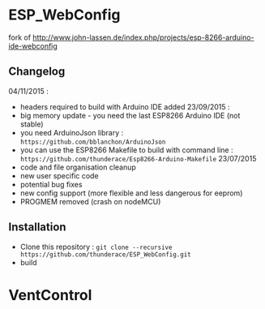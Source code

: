 # ESP_WebConfig
fork of http://www.john-lassen.de/index.php/projects/esp-8266-arduino-ide-webconfig

## Changelog
04/11/2015 :
  - headers required to build with Arduino IDE added
23/09/2015 :
  - big memory update - you need the last ESP8266 Arduino IDE (not stable)
  - you need ArduinoJson library : `https://github.com/bblanchon/ArduinoJson`
  - you can use the ESP8266 Makefile to build with command line : `https://github.com/thunderace/Esp8266-Arduino-Makefile`
23/07/2015 
  - code and file organisation cleanup
  - new user specific code
  - potential bug fixes
  - new config support (more flexible and less dangerous for eeprom)
  - PROGMEM removed (crash on nodeMCU) 

## Installation
- Clone this repository : `git clone --recursive https://github.com/thunderace/ESP_WebConfig.git`
- build




# VentControl
